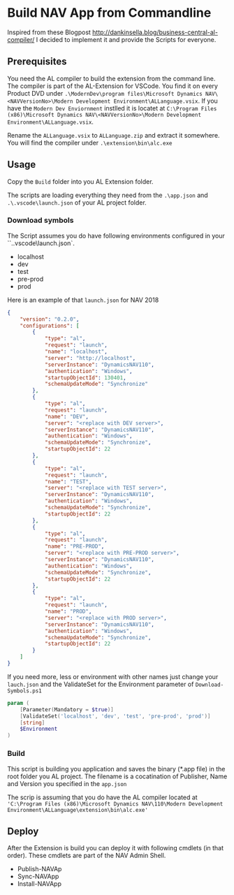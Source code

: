 # Build NAV App from Commandline

Inspired from these Blogpost http://dankinsella.blog/business-central-al-compiler/ I decided to implement it and provide the Scripts for everyone.

## Prerequisites

You need the AL compiler to build the extension from the command line. The compiler is part of the AL-Extension for VSCode. You find it on every Product DVD under `.\ModernDev\program files\Microsoft Dynamics NAV\<NAVVersionNo>\Modern Development Environment\ALLanguage.vsix`.
If you have the `Modern Dev Enviornment` instlled it is locatet at `C:\Program Files (x86)\Microsoft Dynamics NAV\<NAVVersionNo>\Modern Development Environment\ALLanguage.vsix`.

Rename the `ALLanguage.vsix` to `ALLanguage.zip` and extract it somewhere. You will find the compiler under `.\extension\bin\alc.exe`

## Usage

Copy the `Build` folder into you AL Extension folder. 

The scripts are loading everything they need from the `.\app.json` and `.\.vscode\launch.json` of your AL project folder.

### Download symbols

The Script assumes you do have following environments configured in your ``.\.vscode\launch.json`.

* localhost
* dev
* test
* pre-prod
* prod

Here is an example of that `launch.json` for NAV 2018

```json
{
	"version": "0.2.0",
	"configurations": [
		{
			"type": "al",
			"request": "launch",
			"name": "localhost",
			"server": "http://localhost",
			"serverInstance": "DynamicsNAV110",
			"authentication": "Windows",
			"startupObjectId": 130401,
			"schemaUpdateMode": "Synchronize"
		},
		{
			"type": "al",
			"request": "launch",
			"name": "DEV",
			"server": "<replace with DEV server>",
			"serverInstance": "DynamicsNAV110",
			"authentication": "Windows",
			"schemaUpdateMode": "Synchronize",
			"startupObjectId": 22
		},
		{
			"type": "al",
			"request": "launch",
			"name": "TEST",
			"server": "<replace with TEST server>",
			"serverInstance": "DynamicsNAV110",
			"authentication": "Windows",
			"schemaUpdateMode": "Synchronize",
			"startupObjectId": 22
		},
		{
			"type": "al",
			"request": "launch",
			"name": "PRE-PROD",
			"server": "<replace with PRE-PROD server>",
			"serverInstance": "DynamicsNAV110",
			"authentication": "Windows",
			"schemaUpdateMode": "Synchronize",
			"startupObjectId": 22
		},
		{
			"type": "al",
			"request": "launch",
			"name": "PROD",
			"server": "<replace with PROD server>",
			"serverInstance": "DynamicsNAV110",
			"authentication": "Windows",
			"schemaUpdateMode": "Synchronize",
			"startupObjectId": 22
		}
	]
}
```

If you need more, less or environment with other names just change your `lauch.json` and the ValidateSet for the Environment parameter of `Download-Symbols.ps1`

```powershell
param (
    [Parameter(Mandatory = $true)]
    [ValidateSet('localhost', 'dev', 'test', 'pre-prod', 'prod')]
    [string]
    $Environment
)
```

### Build

This script is building you application and saves the binary (*.app file) in the root folder you AL project. The filename is a cocatination of Publisher, Name and Version you specified in the `app.json`

The scrip is assuming that you do have the AL compiler located at `'C:\Program Files (x86)\Microsoft Dynamics NAV\110\Modern Development Environment\ALLanguage\extension\bin\alc.exe'`

## Deploy

After the Extension is build you can deploy it with following cmdlets (in that order). These cmdlets are part of the NAV Admin Shell.

* Publish-NAVAp
* Sync-NAVApp
* Install-NAVApp